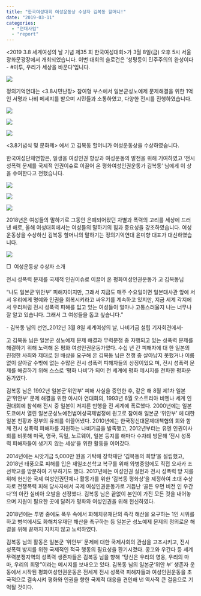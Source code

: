 ```yaml
---
title: "한국여성대회 여성운동상 수상자 김복동 할머니!"
date: "2019-03-11"
categories: 
  - "연대사업"
  - "report"
---
```


<2019 3.8 세계여성의 날 기념 제35 회 한국여성대회>가 3월 8일(금) 오후 5시 서울 광화문광장에서 개최되었습니다. 이번 대회의 슬로건은 ‘성평등이 민주주의의 완성이다 - #미투, 우리가 세상을 바꾼다’입니다.

![](https://r2.womenandwar.net/2019/03/IMGP5555-1024x680.jpg)

정의기억연대는 <3.8시민난장> 참여형 부스에서 일본군성노예제 문제해결을 위한 1억인 서명과 나비 메세지를 받으며 시민들과 소통하였고, 다양한 전시를 진행하였습니다.

![](https://r2.womenandwar.net/2019/03/IMGP5540-1024x680.jpg)

![](https://r2.womenandwar.net/2019/03/IMGP5541-1024x680.jpg)

![](https://r2.womenandwar.net/2019/03/IMGP5545-1024x680.jpg)

<3.8기념식 및 문화제> 에서 고 김복동 할머니가 여성운동상을 수상하였습니다.

한국여성단체연합은, 일생을 여성인권 향상과 여성운동의 발전을 위해 기여하였고 ‘전시성폭력 문제를 국제적 인권이슈로 이끌어 온 평화여성인권운동가 김복동’ 님에게 이 상을 수여한다고 전했습니다.

![](https://r2.womenandwar.net/2019/03/IMGP5576-1024x680.jpg)

![](https://r2.womenandwar.net/2019/03/IMGP5593-1024x680.jpg)

![](https://r2.womenandwar.net/2019/03/IMGP5595-1024x680.jpg)

2018년은 여성들의 말하기로 그동안 은폐되어왔던 차별과 폭력의 고리를 세상에 드러낸 해로, 올해 여성대회에서는 여성들의 말하기의 힘과 중요성을 강조하였습니다. 여성운동상을 수상하신 김복동 할머니의 말하기는 정의기억연대 윤미향 대표가 대신하였습니다.

![](https://r2.womenandwar.net/2019/03/IMGP5561-1024x680.jpg)

□  여성운동상 수상자 소개  

전시 성폭력 문제를 국제적 인권이슈로 이끌어 온 평화여성인권운동가 고 김복동님

“나도 일본군‘위안부’ 피해자이지만, 그래서 지금도 매주 수요일이면 일본대사관 앞에 서서 우리에게 명예와 인권을 회복시키라고 싸우기를 계속하고 있지만, 지금 세계 각지에서 우리처럼 전시 성폭력 피해를 입고 있는 여성들이 얼마나 고통스러울지 나는 너무나 잘 알고 있습니다. 그래서 그 여성들을 돕고 싶습니다.”

\- 김복동 님의 선언\_2012년 3월 8일 세계여성의 날, 나비기금 설립 기자회견에서-

고 김복동 님은 일본군 성노예제 문제 해결과 무력분쟁 중 자행되고 있는 성폭력 문제를 해결하기 위해 노력해 온 평화 여성인권운동가였다. 수십 년 간 피해자에 대 한 일본의 진정한 사죄와 제대로 된 배상을 요구해 온 김복동 님은 전쟁 중 살아남지 못했거나 이름 없이 살아갈 수밖에 없는 수많은 전시 성폭력 피해자들의 상징이었으 며, 전시 성폭력 문제를 해결하기 위해 스스로 ‘평화 나비’가 되어 전 세계에 평화 메시지를 전파한 평화운동가였다.

김복동 님은 1992년 일본군‘위안부’ 피해 사실을 증언한 후, 같은 해 8월 제1차 일본 군‘위안부’ 문제 해결을 위한 아시아 연대회의, 1993년 6월 오스트리아 비엔나 세계 인권대회에 참석해 전시 중 일본이 저지른 만행을 전 세계에 폭로했다. 2000년에는 일본 도쿄에서 열린 일본군성노예전범여성국제법정에 원고로 참여해 일본군 ‘위안부’ 에 대한 일본 천황과 정부의 유죄를 이끌어냈다. 2010년에는 한국정신대문제대책협의 회와 함께 전시 성폭력 피해자를 지원하는 나비기금을 발족했고, 2012년부터는 유엔 인권이사회를 비롯해 미국, 영국, 독일, 노르웨이, 일본 등지를 해마다 수차례 방문해 ‘전시 성폭력 피해자들이 생기지 않는 세상’을 위한 활동을 이어갔다.

2014년에는 씨앗기금 5,000만 원을 기탁해 장학재단 ‘김복동의 희망’을 설립했고, 2018년 태풍으로 피해를 입은 재일조선학교 복구를 위해 와병중임에도 직접 오사카 조선학교를 방문하여 기부하기도 했다. 2017년에는 여성인권 실현과 전시 성폭력 방 지를 위해 헌신한 국제 여성인권단체나 활동가를 위한 ‘김복동 평화상’을 제정하여 초대 수상자로 전쟁폭력 피해 당사자에서 국제 여성인권운동가로 거듭난 ‘골든 우먼 비전 인 우간다’의 아칸 실비아 오발을 선정했다. 김복동 님은 끝없이 본인이 가진 모든 것을 내어놓으며 지원이 필요한 곳에 달려가 평화와 여성인권을 위해 헌신하였다.

2018년에는 투병 중에도 폭우 속에서 화해치유재단의 즉각 해산을 요구하는 1인 시위를 하고 병석에서도 화해치유재단 해산을 촉구하는 등 일본군 성노예제 문제의 정의로운 해결을 위해 끝까지 지치지 않고 노력하였다.

김복동 님의 활동은 일본군 ‘위안부’ 문제에 대한 국제사회의 관심을 고조시키고, 전시 성폭력 방지를 위한 국제적인 적극 행동의 필요성을 환기시켰다. 콩고와 우간다 등 세계 무력분쟁지역의 성폭력 생존자들은 김복동 님을 향해 “당신은 우리의 영웅, 우리의 마마, 우리의 희망”이라는 메시지를 보내오고 있다. 김복동 님의 일본군‘위안 부’ 생존자 운동에서 시작된 평화여성인권운동은 전세계 전시 성폭력 피해자들과 여성인권운동을 초국적으로 결속시켜 평화와 인권을 향한 국제적 대응을 견인해 낸 역사적 큰 걸음으로 기억될 것이다.
